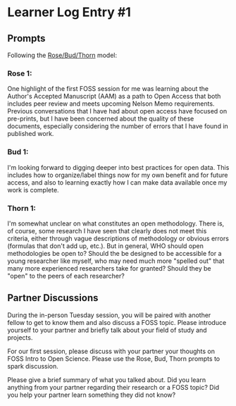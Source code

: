 # Learner Log Entry #1 

## Prompts
Following the [Rose/Bud/Thorn](https://www.panoramaed.com/blog/rose-bud-thorn-activity-and-worksheet#:~:text=%22Rose%2C%20Bud%2C%20Thorn%22%20is%20a%20mindful%20design%2D,day%2C%20week%2C%20or%20month.) model:

### Rose 1:
One highlight of the first FOSS session for me was learning about the Author's Accepted Manuscript (AAM) as a path to Open Access that both includes peer review and meets upcoming Nelson Memo requirements. Previous conversations that I have had about open access have focused on pre-prints, but I have been concerned about the quality of these documents, especially considering the number of errors that I have found in published work. 

### Bud 1: 
I'm looking forward to digging deeper into best practices for open data. This includes how to organize/label things now for my own benefit and for future access, and also to learning exactly how I can make data available once my work is complete.

### Thorn 1: 
I'm somewhat unclear on what constitutes an open methodology. There is, of course, some research I have seen that clearly does not meet this criteria, either through vague descriptions of methodology or obvious errors (formulas that don't add up, etc.). But in general, WHO should open methodologies be open to? Should the be designed to be accessible for a young researcher like myself, who may need much more "spelled out" that many more experienced researchers take for granted? Should they be "open" to the peers of each researcher?

## Partner Discussions

During the in-person Tuesday session, you will be paired with another fellow to get to know them and also discuss a FOSS topic. Please introduce yourself to your partner and briefly talk about your field of study and projects. 

For our first session, please discuss with your partner your thoughts on FOSS Intro to Open Science. Please use the Rose, Bud, Thorn prompts to spark discussion. 

Please give a brief summary of what you talked about. Did you learn anything from your partner regarding their research or a FOSS topic? Did you help your partner learn something they did not know? 
